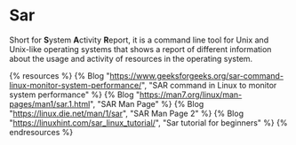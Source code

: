 # Sar

Short for **S**ystem **A**ctivity **R**eport, it is a command line tool for Unix and Unix-like operating systems that shows a report of different information about the usage and activity of resources in the operating system.

{% resources %}
  {% Blog "https://www.geeksforgeeks.org/sar-command-linux-monitor-system-performance/", "SAR command in Linux to monitor system performance" %}
  {% Blog "https://man7.org/linux/man-pages/man1/sar.1.html", "SAR Man Page" %}
  {% Blog "https://linux.die.net/man/1/sar", "SAR Man Page 2" %}
  {% Blog "https://linuxhint.com/sar_linux_tutorial/", "Sar tutorial for beginners" %}
{% endresources %}
